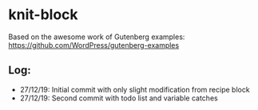 # knit-block

Based on the awesome work of Gutenberg examples: https://github.com/WordPress/gutenberg-examples

## Log:
- 27/12/19: Initial commit with only slight modification from recipe block
- 27/12/19: Second commit with todo list and variable catches